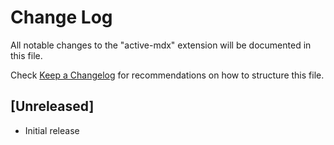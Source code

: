 # Change Log

All notable changes to the "active-mdx" extension will be documented in this file.

Check [Keep a Changelog](http://keepachangelog.com/) for recommendations on how to structure this file.

## [Unreleased]

- Initial release